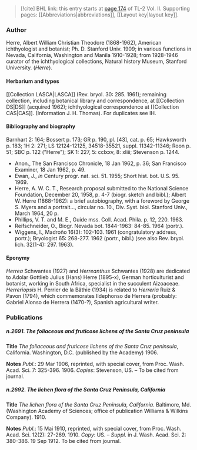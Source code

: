 > [!cite] BHL link: this entry starts at [page 174](https://www.biodiversitylibrary.org/item/103253#page/200/mode/1up) of TL-2 Vol. II.
> Supporting pages: [[Abbreviations|abbreviations]], [[Layout key|layout key]].

### Author

Herre, Albert William Christian Theodore (1868-1962), American ichthyologist and botanist; Ph. D. Stanford Univ. 1909; in various functions in Nevada, California, Washington and Manila 1910-1928; from 1928-1946 curator of the ichthyological collections, Natural history Museum, Stanford University. (*Herre*).

#### Herbarium and types

[[Collection LASCA|LASCA]] (Rev. bryol. 30: 285. 1961); remaining collection, including botanical library and correspondence, at [[Collection DS|DS]] (acquired 1962); ichthyological correspondence at [[Collection CAS|CAS]]. (Information J. H. Thomas). For duplicates see IH.

#### Bibliography and biography

Barnhart 2: 164; Bossert p. 173; GR p. 190, pl. \[43\], cat. p. 65; Hawksworth p. 183; 1H 2: 271; LS 12124-12125, 34518-35521, suppl. 11342-11346; Roon p. 51; SBC p. 122 ("Herre"); SK 1: 227, 5: cclxxv, 8: xliii; Stevenson p. 1244.
- Anon., The San Francisco Chronicle, 18 Jan 1962, p. 36; San Francisco Examiner, 18 Jan 1962, p. 49.
- Ewan, J., *in* Century progr. nat. sci. 51. 1955; Short hist. bot. U.S. 95. 1969.
- Herre, A. W. C. T., Research proposal submitted to the National Science Foundation, December 20, 1958, p. 4-7 (biogr. sketch and bibl.); Albert W. Herre (1868-1962): a brief autobiography, with a foreword by George S. Myers and a portrait..., circular no. 10., Div. Syst. biol. Stanford Univ., March 1964, 20 p.
- Phillips, V. T. and M. E., Guide mss. Coll. Acad. Phila. p. 12, 220. 1963.
- Reifschneider, O., Biogr. Nevada bot. 1844-1963: 84-85. 1964 (portr.).
- Wiggens, I., Madroño 16(3): 102-103. 1961 (congratulatory address, portr.); Bryologist 65: 268-277. 1962 (portr., bibl.) (see also Rev. bryol. lich. 32(1-4): 297. 1963).

#### Eponymy

*Herrea* Schwantes (1927) and *Herreanthus* Schwantes (1928) are dedicated to Adolar Gottlieb Julius (Hans) Herre (1895-x), German horticulturist and botanist, working in South Africa, specialist in the succulent Aizoaceae. *Herreriopsis* H. Perrier de la Bâthie (1934) is related to *Herreria* Ruiz & Pavon (1794), which commemorates Ildephonso de Herrera (probably: Gabriel Alonso de Herrera (1470-?), Spanish agricultural writer.

### Publications

##### n.2691. The foliaceous and fruticose lichens of the Santa Cruz peninsula

**Title**
*The foliaceous and fruticose lichens of the Santa Cruz peninsula*, California. Washington, D.C. (published by the Academy) 1906.

**Notes**
*Publ*.: 29 Mar 1906, reprinted, with special cover, from Proc. Wash. Acad. Sci. 7: 325-396. 1906. *Copies*: Stevenson, US. – To be cited from journal.

##### n.2692. The lichen flora of the Santa Cruz Peninsula, California

**Title**
*The lichen flora of the Santa Cruz Peninsula, California*. Baltimore, Md. (Washington Academy of Sciences; office of publication Williams & Wilkins Company). 1910.

**Notes**
*Publ*.: 15 Mai 1910, reprinted, with special cover, from Proc. Wash. Acad. Sci. 12(2): 27-269. 1910. *Copy*: US. – *Suppl*. in J. Wash. Acad. Sci. 2: 380-386. 19 Sep 1912. To be cited from journal.

